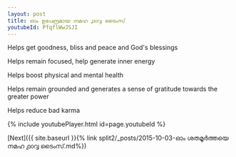 ```yaml
---
layout: post
title: ഓം ഉപേന്ദ്രമായ നമഹ ൧൦൮ ടൈംസ്
youtubeId: PfqflWwJSJI
---
```

 
 
Helps get goodness, bliss and peace and God's blessings
 
Helps remain focused, help generate inner energy 
 
Helps boost physical and mental health 
 
Helps remain grounded and generates a sense of gratitude towards the greater power 
 
Helps reduce bad karma
 
 
 
 


{% include youtubePlayer.html id=page.youtubeId %}
 
[Next]({{ site.baseurl }}{% link  split2/_posts/2015-10-03-ഓം ശതമൂർത്തയെ നമഹ ൧൦൮ ടൈംസ്.md%})
 
